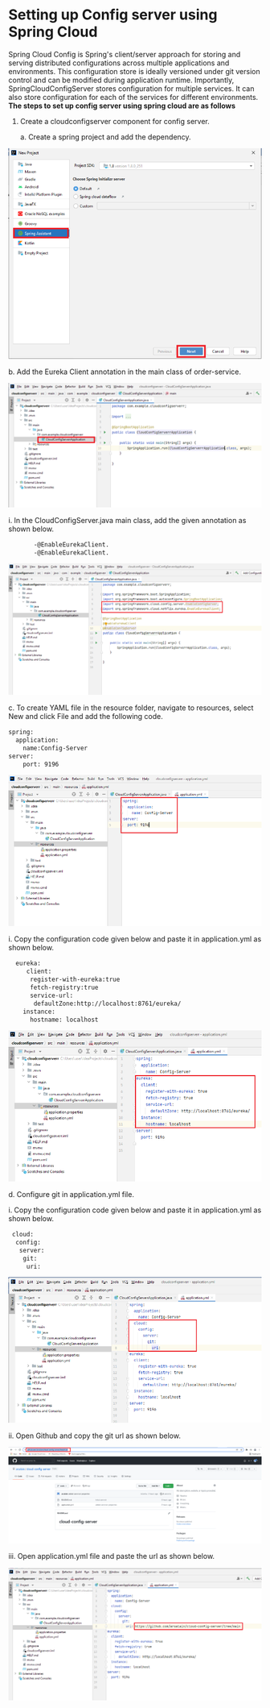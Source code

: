# Setting up Config server using Spring Cloud #
Spring Cloud Config is Spring's client/server approach for storing and serving distributed configurations across multiple applications and environments. This configuration store is ideally versioned under git version control and can be modified during application runtime. Importantly, SpringCloudConfigServer stores configuration for multiple services. It can also store configuration for each of the services for different environments.
**The steps to set up config server using spring cloud are as follows**
1.	Create a cloudconfigserver component for config server.

    a. Create a spring project and add the dependency.

   ![Alt text](https://github.com/Protontech-1803/devops/blob/master/SettingupConfigServerUsingSpringCloud/img/1.a.png)

   b. Add the Eureka Client annotation in the main class of order-service.
   
 
   ![Alt text](https://github.com/Protontech-1803/devops/blob/master/SettingupConfigServerUsingSpringCloud/img/1.b.png)
   
i. In the CloudConfigServer.java main class, add the given annotation as shown below.

           -@EnableEurekaClient.
           -@EnableEurekaClient.  
    
   ![Alt text](https://github.com/Protontech-1803/devops/blob/master/SettingupConfigServerUsingSpringCloud/img/1.b.i.png)
   
 
 c.	To create YAML file in the resource folder, navigate to resources, select New and click File and add the following code.
    
    spring:
      application:
        name:Config-Server
    server:
        port: 9196
        
   ![Alt text](https://github.com/Protontech-1803/devops/blob/master/SettingupConfigServerUsingSpringCloud/img/1.c.png)
 
  i. Copy the configuration code given below and paste it in application.yml as shown below.
      
      eureka:
         client:
          register-with-eureka:true
          fetch-registry:true
          service-url:
           defaultZone:http://localhost:8761/eureka/
        instance:
          hostname: localhost
          
   ![Alt text](https://github.com/Protontech-1803/devops/blob/master/SettingupConfigServerUsingSpringCloud/img/1.c.i.png) 

  d.	Configure git in application.yml file.
  
  i. Copy the configuration code given below and paste it in application.yml as shown below.
    
     cloud:
      config:
       server:
        git:
         uri:
            
   ![Alt text](https://github.com/Protontech-1803/devops/blob/master/SettingupConfigServerUsingSpringCloud/img/1.d.i.png)
 
  ii. Open Github and copy the git url as shown below.
 
   ![Alt text](https://github.com/Protontech-1803/devops/blob/master/SettingupConfigServerUsingSpringCloud/img/1.d.ii.png)
      
  iii. Open application.yml file and paste the url as shown below.

   ![Alt text](https://github.com/Protontech-1803/devops/blob/master/SettingupConfigServerUsingSpringCloud/img/1.d.iii.png)



